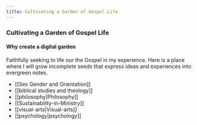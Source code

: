 ```yaml
---
title: Cultivating a Garden of Gospel Life
---
```


### Cultivating a Garden of Gospel Life

#### Why create a digital garden

Faithfully seeking to life our the Gospel in my experience. Here is a place where I will grow incomplete seeds that express ideas and experiences into evergreen notes.

- [[Sex Gender and Orientation]]
- [[biblical studies and theology]]
- [[philosophy|Philosophy]]
- [[Sustainability-in-Ministry]]
- [[visual-arts|Visual-arts]]
- [[psychology|psychology]]


